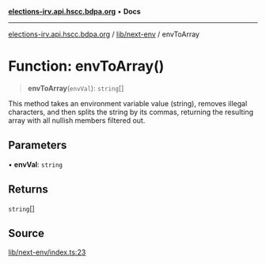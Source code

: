 [**elections-irv.api.hscc.bdpa.org**](../../../README.md) • **Docs**

***

[elections-irv.api.hscc.bdpa.org](../../../README.md) / [lib/next-env](../README.md) / envToArray

# Function: envToArray()

> **envToArray**(`envVal`): `string`[]

This method takes an environment variable value (string), removes illegal
characters, and then splits the string by its commas, returning the resulting
array with all nullish members filtered out.

## Parameters

• **envVal**: `string`

## Returns

`string`[]

## Source

[lib/next-env/index.ts:23](https://github.com/Xunnamius/elections_irv.api.hscc.bdpa.org/blob/c917ea60595d63d322e4038beb12d08f7d64cdd2/lib/next-env/index.ts#L23)
